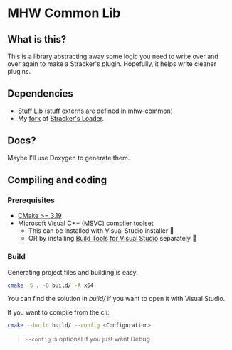 # MHW Common Lib

## What is this?

This is a library abstracting away some logic you need to write over and over again to make a Stracker's plugin.
Hopefully, it helps write cleaner plugins.

## Dependencies

- [Stuff Lib](https://github.com/Stuff-Mods/StuffLib) (stuff externs are defined in mhw-common)
- My [fork](https://github.com/ForksKnivesAndSpoons/MHW-QuestLoader) of [Stracker's Loader](https://github.com/Strackeror/MHW-QuestLoader).

## Docs?

Maybe I'll use Doxygen to generate them.

## Compiling and coding

### Prerequisites

- [CMake >= 3.19](https://cmake.org/download/)
- Microsoft Visual C++ (MSVC) compiler toolset
  - This can be installed with Visual Studio installer :vomiting_face:
  - OR by installing [Build Tools for Visual Studio](https://visualstudio.microsoft.com/downloads/#other) separately :muscle:

### Build

Generating project files and building is easy.

```bash
cmake -S . -B build/ -A x64
```

You can find the solution in _build/_ if you want to open it with Visual Studio.

If you want to compile from the cli:

```bash
cmake --build build/ --config <Configuration>
```

> `--config` is optional if you just want Debug
